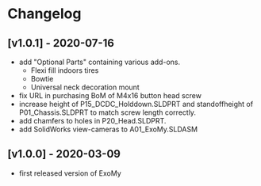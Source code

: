# Changelog

## [v1.0.1] - 2020-07-16
- add "Optional Parts" containing various add-ons.
	- Flexi fill indoors tires
	- Bowtie
	- Universal neck decoration mount
- fix URL in purchasing BoM of M4x16 button head screw
- increase height of P15_DCDC_Holddown.SLDPRT and standoffheight of P01_Chassis.SLDPRT to match screw length correctly.
- add chamfers to holes in P20_Head.SLDPRT.
- add SolidWorks view-cameras to A01_ExoMy.SLDASM

## [v1.0.0] - 2020-03-09
- first released version of ExoMy